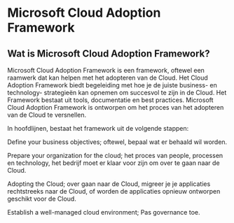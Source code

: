 # Microsoft Cloud Adoption Framework
## Wat is Microsoft Cloud Adoption Framework?
Microsoft Cloud Adoption Framework is een framework, oftewel een raamwerk dat kan helpen met het adopteren van de Cloud. Het Cloud Adoption Framework biedt begeleiding met hoe je de juiste business- en technology- strategieën kan opnemen om succesvol te zijn in de Cloud. Het Framework bestaat uit tools, documentatie en best practices. Microsoft Cloud Adoption Framework is ontworpen om het proces van het adopteren van de Cloud te versnellen.  

In hoofdlijnen, bestaat het framework uit de volgende stappen: 

Define your business objectives; oftewel, bepaal wat er behaald wil worden. 

Prepare your organization for the cloud; het proces van people, processen en technology, het bedrijf moet er klaar voor zijn om over te gaan naar de Cloud. 

Adopting the Cloud; over gaan naar de Cloud, migreer je je applicaties rechtstreeks naar de Cloud, of worden de applicaties opnieuw ontworpen geschikt voor de Cloud.  

Establish a well-managed cloud environment; Pas governance toe.  

